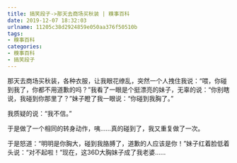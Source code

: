 ```yaml
---
title: 搞笑段子->那天去商场买秋装 | 糗事百科
date: 2019-12-07 18:32:03
urlname: 11205c38d2924859e050aa376f50510b
tags: 
- 糗事百科
categories:
- 糗事百科
- 搞笑段子
---
```

那天去商场买秋装，各种衣服，让我眼花缭乱，突然一个人拽住我说：“喂，你碰到我了，你都不用道歉的吗？”我看了一眼是个挺漂亮的妹子，无辜的说：“你别瞎说，我碰到你那里了？”妹子瞪了我一眼说：“你碰到我胸了。”

我质疑的说：“我不信。”

于是做了一个相同的转身动作，咦……真的碰到了，我又重复做了一次。

于是怒道：“明明是你胸大，碰到我胳膊了，道歉的人应该是你！”妹子红着脸低着头说：“对不起啦！”现在，这36D大胸妹子成了我老婆……


